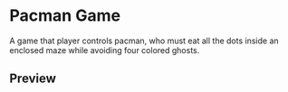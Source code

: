 # Pacman Game
A game that player controls pacman, who must eat all the dots inside an enclosed maze while avoiding four colored ghosts.

## Preview